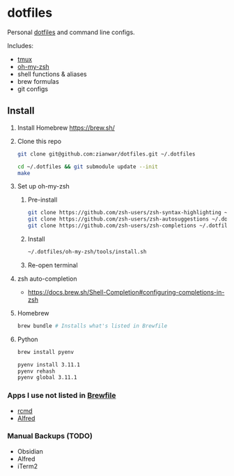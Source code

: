 # dotfiles

Personal [dotfiles](https://www.quora.com/What-are-dotfiles) and command line configs.

Includes:

- [tmux](https://github.com/gpakosz/.tmux)
- [oh-my-zsh](https://github.com/ohmyzsh/ohmyzsh)
- shell functions & aliases
- brew formulas
- git configs

## Install

1. Install Homebrew
   https://brew.sh/
2. Clone this repo

   ```bash
   git clone git@github.com:zianwar/dotfiles.git ~/.dotfiles

   cd ~/.dotfiles && git submodule update --init
   make
   ```

3. Set up oh-my-zsh

   1. Pre-install
      ```bash
      git clone https://github.com/zsh-users/zsh-syntax-highlighting ~/.dotfiles/oh-my-zsh/custom/plugins/zsh-syntax-highlighting
      git clone https://github.com/zsh-users/zsh-autosuggestions ~/.dotfiles/oh-my-zsh/custom/plugins/zsh-autosuggestions
      git clone https://github.com/zsh-users/zsh-completions ~/.dotfiles/oh-my-zsh/custom/plugins/zsh-completions
      ```
   2. Install
      ```bash
      ~/.dotfiles/oh-my-zsh/tools/install.sh
      ```
   3. Re-open terminal

4. zsh auto-completion

   - https://docs.brew.sh/Shell-Completion#configuring-completions-in-zsh

5. Homebrew
   ```bash
   brew bundle # Installs what's listed in Brewfile
   ```
6. Python

   ```bash
   brew install pyenv

   pyenv install 3.11.1
   pyenv rehash
   pyenv global 3.11.1
   ```

### Apps I use not listed in [Brewfile](./Brewfile)

- [rcmd](https://lowtechguys.com/rcmd/)
- [Alfred](https://www.alfredapp.com/)

### Manual Backups (TODO)

- Obsidian
- Alfred
- iTerm2
